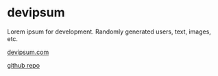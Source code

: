 devipsum
========

Lorem ipsum for development. Randomly generated users, text, images, etc.

[devipsum.com](http://www.devipsum.com/)

[github repo](//github.com/mphennum/devipsum/)
